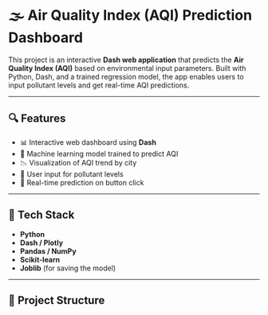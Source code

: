 # 🌫️ Air Quality Index (AQI) Prediction Dashboard

This project is an interactive **Dash web application** that predicts the **Air Quality Index (AQI)** based on environmental input parameters. Built with Python, Dash, and a trained regression model, the app enables users to input pollutant levels and get real-time AQI predictions.

---

## 🔍 Features

- 📊 Interactive web dashboard using **Dash**
- 🤖 Machine learning model trained to predict AQI
- 📉 Visualization of AQI trend by city
- 🧪 User input for pollutant levels
- 🔮 Real-time prediction on button click

---

## 🧠 Tech Stack

- **Python**
- **Dash / Plotly**
- **Pandas / NumPy**
- **Scikit-learn**
- **Joblib** (for saving the model)

---

## 📁 Project Structure

